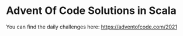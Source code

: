 # Advent Of Code Solutions in Scala

You can find the daily challenges here: https://adventofcode.com/2021
